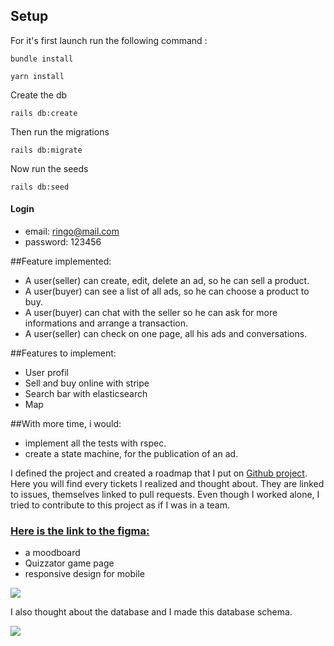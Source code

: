 ## Setup
For it's first launch run the following command :

```
bundle install
```
```
yarn install
```

Create the db

```
rails db:create
```

Then run the migrations

```
rails db:migrate
```
Now run the seeds 

```
rails db:seed
```
#### Login
* email: ringo@mail.com
* password: 123456


##Feature implemented:
* A user(seller) can create, edit, delete an ad, so he can sell a product.
* A user(buyer) can see a list of all ads, so he can choose a product to buy.
* A user(buyer) can chat with the seller so he can ask for more informations and arrange a transaction.
* A user(seller) can check on one page, all his ads and conversations.

##Features to implement:
* User profil
* Sell and buy online with stripe
* Search bar with elasticsearch
* Map

##With more time, i would:
* implement all the tests with rspec.
* create a state machine, for the publication of an ad.





I defined the project and created a roadmap that I put on [Github project](https://github.com/junkiesan/s-test/projects/1).
Here you will find every tickets I realized and thought about. They are linked to issues, themselves linked to pull requests. Even though I worked alone, I tried to contribute to this project as if I was in a team.

### [Here is the link to the figma:](https://www.figma.com/file/1eJFbAIDZC5SWD1yLPYpcM/Quizzator?node-id=0%3A1)
* a moodboard
* Quizzator game page
* responsive design for mobile

![](quizzator_home.png)

I also thought about the database and I made this database schema.

![](quizzator_db.png)
